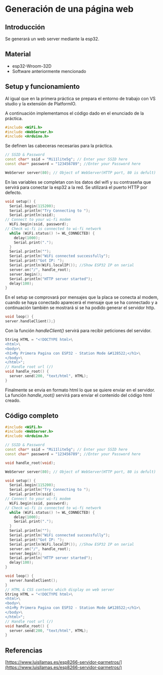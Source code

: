 # Generación de una página web
## **Introducción** 
Se generará un web server mediante la esp32.   
## **Material**
- esp32-Wroom-32D
- Software anteriormente mencionado 

## **Setup y funcionamiento**
Al igual que en la primera práctica se prepara el entorno de trabajo con VS studio y la extensión de PlatformIO.

A continuación implementamos el código dado en el enunciado de la práctica.
```cpp
#include <WiFi.h>
#include <WebServer.h>
#include <Arduino.h>
```
Se definen las cabeceras necesarias para la práctica.
```cpp
// SSID & Password
const char* ssid = "Mi11lite5g"; // Enter your SSID here
const char* password = "123456789"; //Enter your Password here

WebServer server(80); // Object of WebServer(HTTP port, 80 is defult)
```
En las variables se completan con los datos del wifi y su contraseña que servirá para conectar la esp32 a la red. Se utilizará el puerto HTTP por defecto.

```cpp
void setup() {
  Serial.begin(115200);
  Serial.println("Try Connecting to ");
  Serial.println(ssid);
// Connect to your wi-fi modem
  WiFi.begin(ssid, password);
// Check wi-fi is connected to wi-fi network
  while (WiFi.status() != WL_CONNECTED) {
    delay(1000);
    Serial.print(".");
  }
  Serial.println("");
  Serial.println("WiFi connected successfully");
  Serial.print("Got IP: ");
  Serial.println(WiFi.localIP()); //Show ESP32 IP on serial
  server.on("/", handle_root);
  server.begin();
  Serial.println("HTTP server started");
  delay(100);
} 
```
En el setup se comprovará por mensajes que la placa se conecta al modem, cuando se haya conectado aparecerá el mensaje que se ha connectado y a continuación también se mostrará si se ha podido generar el servidor http.


```cpp
void loop() {
server.handleClient();} 
  ```
Con la función *handleClient()* servirá para recibir peticiones del servidor.

```cpp
String HTML = "<!DOCTYPE html>\
<html>\
<body>\
<h1>My Primera Pagina con ESP32 - Station Mode &#128522;</h1>\
</body>\
</html>";
// Handle root url (/)
void handle_root() {
  server.send(200, "text/html", HTML);
}
```
Finalmente se envia en formato html lo que se quiere enviar en el servidor. La función *handle_root()* servirá para enviar el contenido del código html creado.
## Código completo

```cpp
#include <WiFi.h>
#include <WebServer.h>
#include <Arduino.h>

// SSID & Password
const char* ssid = "Mi11lite5g"; // Enter your SSID here
const char* password = "123456789"; //Enter your Password here

void handle_root(void);

WebServer server(80); // Object of WebServer(HTTP port, 80 is defult)

void setup() {
  Serial.begin(115200);
  Serial.println("Try Connecting to ");
  Serial.println(ssid);
// Connect to your wi-fi modem
  WiFi.begin(ssid, password);
// Check wi-fi is connected to wi-fi network
  while (WiFi.status() != WL_CONNECTED) {
    delay(1000);
    Serial.print(".");
  }
  Serial.println("");
  Serial.println("WiFi connected successfully");
  Serial.print("Got IP: ");
  Serial.println(WiFi.localIP()); //Show ESP32 IP on serial
  server.on("/", handle_root);
  server.begin();
  Serial.println("HTTP server started");
  delay(100);
}

void loop() {
  server.handleClient();
}
// HTML & CSS contents which display on web server
String HTML = "<!DOCTYPE html>\
<html>\
<body>\
<h1>My Primera Pagina con ESP32 - Station Mode &#128522;</h1>\
</body>\
</html>";
// Handle root url (/)
void handle_root() {
  server.send(200, "text/html", HTML);
}
```
## Referencias
[https://www.luisllamas.es/esp8266-servidor-parmetros/](https://www.luisllamas.es/esp8266-servidor-parmetros/)